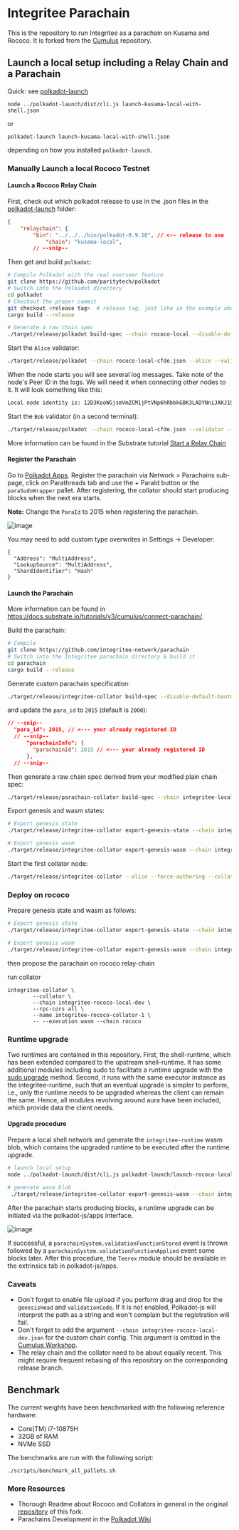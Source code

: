 # Integritee Parachain

This is the repository to run Integritee as a parachain on Kusama and Rococo. It is forked from the [Cumulus](https://github.com/paritytech/cumulus) repository.

## Launch a local setup including a Relay Chain and a Parachain

Quick: see [polkadot-launch](https://github.com/paritytech/polkadot-launch.git)
```
node ../polkadot-launch/dist/cli.js launch-kusama-local-with-shell.json
```
or
```
polkadot-launch launch-kusama-local-with-shell.json
```
depending on how you installed `polkadot-launch`.

### Manually Launch a local Rococo Testnet

#### Launch a Rococo Relay Chain

First, check out which polkadot release to use in the .json files in the [polkadot-launch](./polkadot-launch) folder:
```json
{
	"relaychain": {
		"bin": "../../../bin/polkadot-0.9.18", // <-- release to use
    		"chain": "kusama-local",
        // --snip--
```
Then get and build `polkadot`:
```bash
# Compile Polkadot with the real overseer feature
git clone https://github.com/paritytech/polkadot
# Switch into the Polkadot directory
cd polkadot
# Checkout the proper commit
git checkout <release tag>  # release tag, just like in the example above: polkadot-0.9.18
cargo build --release

# Generate a raw chain spec
./target/release/polkadot build-spec --chain rococo-local --disable-default-bootnode --raw > rococo-local-cfde.json
```
Start the `Alice` validator:
```bash
./target/release/polkadot --chain rococo-local-cfde.json --alice --validator --tmp
```
When the node starts you will see several log messages. Take note of the node's Peer ID in the logs. We will need it when connecting other nodes to it. It will look something like this:
```bash
Local node identity is: 12D3KooWGjsmVmZCM1jPtVNp6hRbbkGBK3LADYNniJAKJ19NUYiq
```
Start the `Bob` validator (in a second terminal):
```bash
./target/release/polkadot --chain rococo-local-cfde.json --validator --bob --bootnodes /ip4/<Alice IP>/tcp/30333/p2p/<Alice Peer ID> --tmp --port 30334 --ws-port 9945
```

More information can be found in the Substrate tutorial [Start a Relay Chain](https://docs.substrate.io/tutorials/v3/cumulus/start-relay/)


#### Register the Parachain
Go to [Polkadot Apps](https://polkadot.js.org/apps/?rpc=ws%3A%2F%2F127.0.0.1%3A9944#/parachains/parathreads). Register the parachain via
Network > Parachains sub-page, click on Parathreads tab and use the + ParaId button or the `paraSudoWrapper` pallet. After registering, the collator should start producing blocks when the next era starts.

**Note:** Change the `ParaId` to 2015 when registering the parachain.

![image](https://user-images.githubusercontent.com/2915325/99548884-1be13580-2987-11eb-9a8b-20be658d34f9.png)

You may need to add custom type overwrites in Settings -> Developer:
```
{
  "Address": "MultiAddress",
  "LookupSource": "MultiAddress",
  "ShardIdentifier": "Hash"
}
```

#### Launch the Parachain
More information can be found in https://docs.substrate.io/tutorials/v3/cumulus/connect-parachain/.

Build the parachain:
```bash
# Compile
git clone https://github.com/integritee-network/parachain
# Switch into the Integritee parachain directory & build it
cd parachain
cargo build --release

```
Generate custom parachain specification:
```bash
./target/release/integritee-collator build-spec --disable-default-bootnode > integritee-local-dev-plain.json
```
and update the `para_id` to `2015` (default is `2000`):
```json
// --snip--
  "para_id": 2015, // <--- your already registered ID
  // --snip--
      "parachainInfo": {
        "parachainId": 2015 // <--- your already registered ID
      },
  // --snip--
```
Then generate a raw chain spec derived from your modified plain chain spec:

```bash
./target/release/parachain-collator build-spec --chain integritee-local-dev-plain.json --raw --disable-default-bootnode > integritee-local-dev.json
```
Export genesis and wasm states:
```bash
# Export genesis state
./target/release/integritee-collator export-genesis-state --chain integritee-local-dev.json > integritee-local-dev.state

# Export genesis wasm
./target/release/integritee-collator export-genesis-wasm --chain integritee-local-dev.json > integritee-local-dev.wasm
```
Start the first collator node:
```bash
./target/release/integritee-collator --alice --force-authoring --collator --tmp --chain integritee-local-dev.json --port 40335 --ws-port 9946 -- --execution wasm --chain ../polkadot/rococo-local-cfde.json --port 30337 --ws-port 9981
```


### Deploy on rococo

Prepare genesis state and wasm as follows:

```bash
# Export genesis state
./target/release/integritee-collator export-genesis-state --chain integritee-rococo-local-dev > integritee-rococo-local-dev.state

# Export genesis wasm
./target/release/integritee-collator export-genesis-wasm --chain integritee-rococo-local-dev > integritee-rococo-local-dev.wasm

```
then propose the parachain on rococo relay-chain

run collator
```
integritee-collator \
        --collator \
        --chain integritee-rococo-local-dev \
        --rpc-cors all \
        --name integritee-rococo-collator-1 \
        -- --execution wasm --chain rococo

```

### Runtime upgrade
Two runtimes are contained in this repository. First, the shell-runtime, which has been extended compared to the upstream shell-runtime. It has some additional modules including sudo to facilitate a
runtime upgrade with the [sudo upgrade](https://substrate.dev/docs/en/tutorials/forkless-upgrade/sudo-upgrade) method. Second, it runs with the same executor instance as the integritee-runtime, such that an eventual upgrade is simpler to perform, i.e., only the runtime
needs to be upgraded whereas the client can remain the same. Hence, all modules revolving around aura have been included, which provide data the client needs.

#### Upgrade procedure
Prepare a local shell network and generate the `integritee-runtime` wasm blob, which contains the upgraded runtime to be executed after the runtime upgrade.
```bash
# launch local setup
node ../polkadot-launch/dist/cli.js polkadot-launch/launch-rococo-local-with-shell.json

# generate wasm blob
 ./target/release/integritee-collator export-genesis-wasm --chain integritee-rococo-local-dev > integritee-rococo-local-dev.wasm
```

After the parachain starts producing blocks, a runtime upgrade can be initiated via the polkadot-js/apps interface.

![image](./docs/sudo-set-code.png)

If successful, a `parachainSystem.validationFunctionStored` event is thrown followed by a `parachainSystem.validationFunctionApplied` event some blocks later. After this procedure, the `Teerex` module should be available in the extrinsics tab in polkadot-js/apps.

### Caveats
* Don't forget to enable file upload if you perform drag and drop for the `genesisHead` and `validationCode`. If it is not enabled, Polkadot-js will interpret the path as a string and won't complain but the registration will fail.
* Don't forget to add the argument `--chain integritee-rococo-local-dev.json` for the custom chain config. This argument is omitted in the [Cumulus Workshop](https://substrate.dev/cumulus-workshop/).
* The relay chain and the collator need to be about equally recent. This might require frequent rebasing of this repository on the corresponding release branch.

## Benchmark
The current weights have been benchmarked with the following reference hardware:
* Core(TM) i7-10875H
* 32GB of RAM
* NVMe SSD

The benchmarks are run with the following script:

```shell
./scripts/benchmark_all_pallets.sh
```


### More Resources
* Thorough Readme about Rococo and Collators in general in the original [repository](https://github.com/paritytech/cumulus) of this fork.
* Parachains Development in the [Polkadot Wiki](https://wiki.polkadot.network/docs/build-pdk)
